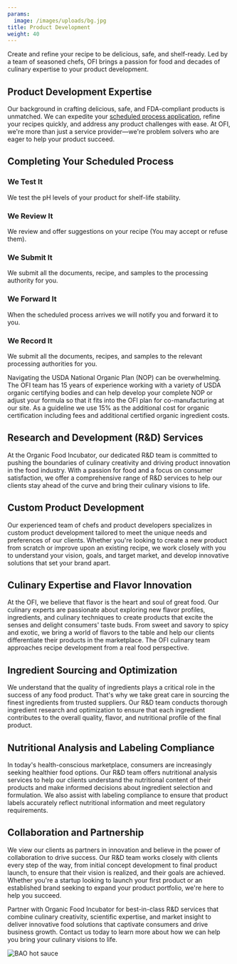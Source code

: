```yaml
---
params:
  image: /images/uploads/bg.jpg
title: Product Development
weight: 40
---
```


Create and refine your recipe to be delicious, safe, and shelf-ready. Led by a team of seasoned chefs, OFI brings a passion for food and decades of culinary expertise to your product development.

<!--more-->

## Product Development Expertise

Our background in crafting delicious, safe, and FDA-compliant products is unmatched. We can expedite your [scheduled process application](https://www.youtube.com/watch?v=H5DUuQhRGiE&list=PLejBWtM-V72jXgshMlwFLZDj1Kbmo082l&t=33s), refine your recipes quickly, and address any product challenges with ease. At OFI, we're more than just a service provider—we're problem solvers who are eager to help your product succeed.

## Completing Your Scheduled Process

### We Test It

We test the pH levels of your product for shelf-life stability.

### We Review It

We review and offer suggestions on your recipe (You may accept or refuse them).

### We Submit It

We submit all the documents, recipe, and samples to the processing authority for you.

### We Forward It

When the scheduled process arrives we will notify you and forward it to you.

### We Record It

We submit all the documents, recipes, and samples to the relevant processing authorities for you.

Navigating the USDA National Organic Plan (NOP) can be overwhelming. The OFI team has 15 years of experience working with a variety of USDA organic certifying bodies and can help develop your complete NOP or adjust your formula so that it fits into the OFI plan for co-manufacturing at our site. As a guideline we use 15% as the additional cost for organic certification including fees and additional certified organic ingredient costs.

## Research and Development (R&D) Services

At the Organic Food Incubator, our dedicated R&D team is committed to pushing the boundaries of culinary creativity and driving product innovation in the food industry. With a passion for food and a focus on consumer satisfaction, we offer a comprehensive range of R&D services to help our clients stay ahead of the curve and bring their culinary visions to life.

## Custom Product Development

Our experienced team of chefs and product developers specializes in custom product development tailored to meet the unique needs and preferences of our clients. Whether you're looking to create a new product from scratch or improve upon an existing recipe, we work closely with you to understand your vision, goals, and target market, and develop innovative solutions that set your brand apart.

## Culinary Expertise and Flavor Innovation

At the OFI, we believe that flavor is the heart and soul of great food. Our culinary experts are passionate about exploring new flavor profiles, ingredients, and culinary techniques to create products that excite the senses and delight consumers' taste buds. From sweet and savory to spicy and exotic, we bring a world of flavors to the table and help our clients differentiate their products in the marketplace. The OFI culinary team approaches recipe development from a real food perspective.

## Ingredient Sourcing and Optimization

We understand that the quality of ingredients plays a critical role in the success of any food product. That's why we take great care in sourcing the finest ingredients from trusted suppliers. Our R&D team conducts thorough ingredient research and optimization to ensure that each ingredient contributes to the overall quality, flavor, and nutritional profile of the final product.

## Nutritional Analysis and Labeling Compliance

In today's health-conscious marketplace, consumers are increasingly seeking healthier food options. Our R&D team offers nutritional analysis services to help our clients understand the nutritional content of their products and make informed decisions about ingredient selection and formulation. We also assist with labeling compliance to ensure that product labels accurately reflect nutritional information and meet regulatory requirements.

## Collaboration and Partnership

We view our clients as partners in innovation and believe in the power of collaboration to drive success. Our R&D team works closely with clients every step of the way, from initial concept development to final product launch, to ensure that their vision is realized, and their goals are achieved. Whether you're a startup looking to launch your first product or an established brand seeking to expand your product portfolio, we're here to help you succeed.

Partner with Organic Food Incubator for best-in-class R&D services that combine culinary creativity, scientific expertise, and market insight to deliver innovative food solutions that captivate consumers and drive business growth. Contact us today to learn more about how we can help you bring your culinary visions to life.

![BAO hot sauce](/images/uploads/bao-hot-sauces-banner.webp "BAO hot sauce")
